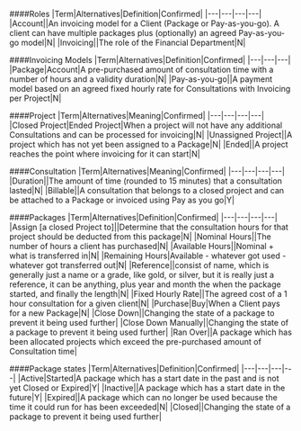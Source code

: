 ####Roles
|Term|Alternatives|Definition|Confirmed|
|---|---|---|---|
|Account||An invoicing model for a Client (Package or Pay-as-you-go). A client can have multiple packages plus (optionally) an agreed Pay-as-you-go model|N|
|Invoicing||The role of the Financial Department|N|

####Invoicing Models
|Term|Alternatives|Definition|Confirmed|
|---|---|---|
|Package|Account|A pre-purchased amount of consultation time with a number of hours and a validity duration|N|
|Pay-as-you-go||A payment model based on an agreed fixed hourly rate for Consultations with Invoicing per Project|N|

####Project
|Term|Alternatives|Meaning|Confirmed|
|---|---|---|---|
|Closed Project|Ended Project|When a project will not have any additional Consultations and can be processed for invoicing|N|
|Unassigned Project||A project which has not yet been assigned to a Package|N|
|Ended||A project reaches the point where invoicing for it can start|N|

####Consultation
|Term|Alternatives|Meaning|Confirmed|
|---|---|---|---|
|Duration||The amount of time (rounded to 15 minutes) that a consultation lasted|N|
|Billable||A consultation that belongs to a closed project and can be attached to a Package or invoiced using Pay as you go|Y|

####Packages
|Term|Alternatives|Definition|Confirmed|
|---|---|---|---|
|Assign [a closed Project to]||Determine that the consultation hours for that project should be deducted from this package|N|
|Nominal Hours||The number of hours a client has purchased|N|
|Available Hours||Nominal + what is transferred in|N|
|Remaining Hours|Available - whatever got used - whatever got transferred out|N|
|Reference||consist of name, which is generally just a name or a grade, like gold, or silver, but it is really just a reference, it can be anything, plus year and month the when the package started, and finally the length|N|
|Fixed Hourly Rate||The agreed cost of a 1 hour consultation for a given client|N|
|Purchase|Buy|When a Client pays for a new Package|N|
|Close Down||Changing the state of a package to prevent it being used further|
|Close Down Manually||Changing the state of a package to prevent it being used further|
|Ran Over||A package which has been allocated projects which exceed the pre-purchased amount of Consultation time|

####Package states
|Term|Alternatives|Definition|Confirmed|
|---|---|---|---|
|Active|Started|A package which has a start date in the past and is not yet Closed or Expired|Y|
|Inactive||A package which has a start date in the future|Y|
|Expired||A package which can no longer be used because the time it could run for has been exceeded|N|
|Closed||Changing the state of a package to prevent it being used further|
